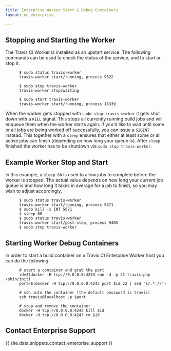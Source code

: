 ```yaml
---
title: Enterprise Worker Start & Debug Containers
layout: en_enterprise

---
```




## Stopping and Starting the Worker

The Travis CI Worker is installed as an upstart service. The following
commands can be used to check the status of the service, and to start or
stop it.

```            
      $ sudo status travis-worker
      travis-worker start/running, process 9622
```
```
      $ sudo stop travis-worker
      travis-worker stop/waiting
```
```
      $ sudo start travis-worker
      travis-worker start/running, process 16339
```        

When the worker gets stopped with `sudo stop travis-worker` it gets shut
down with a `KILL` signal. This stops all currently running build jobs
and will enqueue them when the worker starts again. If you'd like to
wait until some or all jobs are being worked off successfully, you can
issue a `SIGINT` instead. This together with a `sleep` ensures that
either at least some or all active jobs can finish (depending on how
long your queue is). After `sleep` finished the worker has to be
shutdown via `sudo stop travis-worker`.

## Example Worker Stop and Start

In this example, a `sleep 60` is used to allow jobs to complete before the
worker is stopped. The actual value depends on how long your current job queue
is and how long it takes in average for a job to finish, so you may wish to
adjust accordingly.

```            
      $ sudo status travis-worker
      travis-worker start/running, process 5671
      $ sudo kill -s INT 5671
      $ sleep 60
      $ sudo status travis-worker
      travis-worker start/post-stop, process 9405
      $ sudo stop travis-worker
```

## Starting Worker Debug Containers

In order to start a build container on a Travis CI Enterprise Worker
host you can do the following:

```
      # start a container and grab the port
      id=$(docker -H tcp://0.0.0.0:4243 run -d -p 22 travis:php /sbin/init)
      port=$(docker -H tcp://0.0.0.0:4243 port $id 22 | sed 's/.*://')

      # ssh into the container (the default password is travis)
      ssh travis@localhost -p $port

      # stop and remove the container
      docker -H tcp://0.0.0.0:4243 kill $id
      docker -H tcp://0.0.0.0:4243 rm $id
```

## Contact Enterprise Support

{{ site.data.snippets.contact_enterprise_support }}